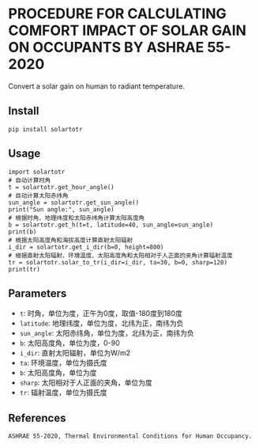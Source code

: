 # PROCEDURE FOR CALCULATING COMFORT IMPACT OF SOLAR GAIN ON OCCUPANTS BY ASHRAE 55-2020

Convert a solar gain on human to radiant temperature.


## Install

    pip install solartotr
## Usage

    import solartotr
    # 自动计算时角
    t = solartotr.get_hour_angle()
    # 自动计算太阳赤纬角
    sun_angle = solartotr.get_sun_angle()
    print("Sun angle:", sun_angle)
    # 根据时角、地理纬度和太阳赤纬角计算太阳高度角
    b = solartotr.get_h(t=t, latitude=40, sun_angle=sun_angle)
    print(b)
    # 根据太阳高度角和海拔高度计算直射太阳辐射
    i_dir = solartotr.get_i_dir(b=0, height=800)
    # 根据直射太阳辐射、环境温度、太阳高度角和太阳相对于人正面的夹角计算辐射温度
    tr = solartotr.solar_to_tr(i_dir=i_dir, ta=30, b=0, sharp=120)
    print(tr)

## Parameters

- `t`: 时角，单位为度，正午为0度，取值-180度到180度
- `latitude`: 地理纬度，单位为度，北纬为正，南纬为负
- `sun_angle`: 太阳赤纬角，单位为度，北纬为正，南纬为负
- `b`: 太阳高度角，单位为度，0-90
- `i_dir`: 直射太阳辐射，单位为W/m2
- `ta`: 环境温度，单位为摄氏度
- `b`: 太阳高度角，单位为度
- `sharp`: 太阳相对于人正面的夹角，单位为度
- `tr`: 辐射温度，单位为摄氏度


## References

    ASHRAE 55-2020, Thermal Environmental Conditions for Human Occupancy.

